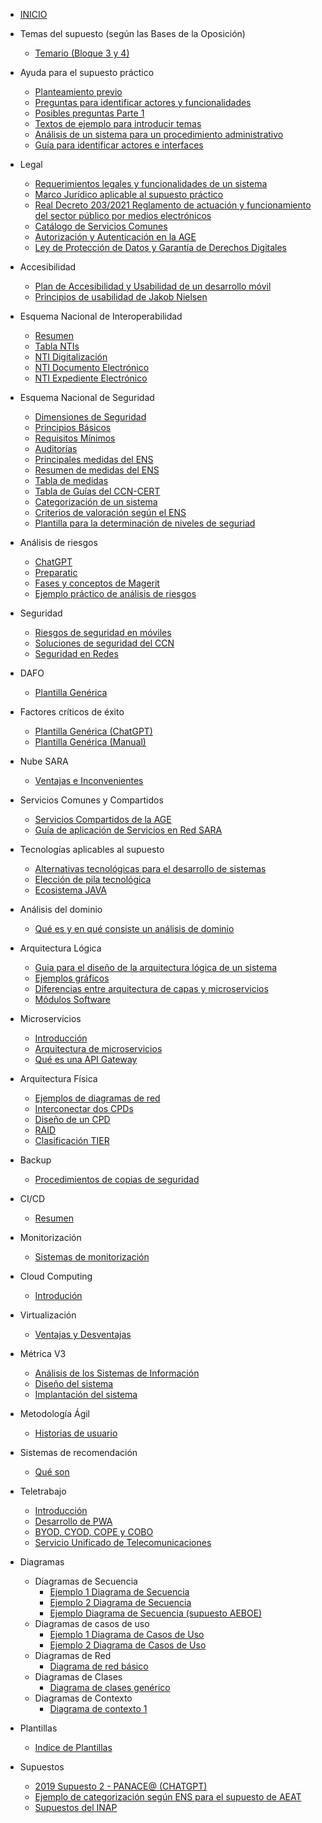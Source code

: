 <!-- docs/_sidebar.md -->


- [INICIO](./)  

- Temas del supuesto (según las Bases de la Oposición)
  - [Temario (Bloque 3 y 4)](./temas/Bases-Opo/temario.md)
- Ayuda para el supuesto práctico
  - [Planteamiento previo](./temas/Consideraciones-del-supuesto/planteamiento-previo.md)
  - [Preguntas para identificar actores y funcionalidades](./temas/Consideraciones-del-supuesto/Preguntas-indentificar-actores-funcionalidades.md)
  - [Posibles preguntas Parte 1](./temas/Estadisticas-preguntas/posibles-preguntas-1.md)
  - [Textos de ejemplo para introducir temas](./temas/Consideraciones-del-supuesto/textos-ejemplo.md)
  - [Análisis de un sistema para un procedimiento administrativo](./temas/Consideraciones-del-supuesto/analisis-sistema-procedimiento-administrativo.md)
  - [Guía para identificar actores e interfaces](./temas/Consideraciones-del-supuesto/guia-identificar-actores.md)
- Legal
  - [Requerimientos legales y funcionalidades de un sistema](./temas/Legal/funcionalidades-requerimientos.md)
  - [Marco Jurídico aplicable al supuesto práctico](./temas/Legal/Marco-Juridico.md)
  - [Real Decreto 203/2021 Reglamento de actuación y funcionamiento del sector público por medios electrónicos](./temas/Legal/RD-203-2021.md)
  - [Catálogo de Servicios Comunes](./temas/Legal/servicios-comunes.md)
  - [Autorización y Autenticación en la AGE](./temas/Legal/autorizacion-autenticacion.md)
  - [Ley de Protección de Datos y Garantía de Derechos Digitales](./temas/Legal/LOPDGDD.md)
- Accesibilidad
  - [Plan de Accesibilidad y Usabilidad de un desarrollo móvil](./temas/Accesibilidad/plan-accesibilidad-usabilidad.md)
  - [Principios de usabilidad de Jakob Nielsen](./temas/Accesibilidad/principios-jakob-nielsen.md)
- Esquema Nacional de Interoperabilidad
  - [Resumen](./temas/ENI/resumen.md)
  - [Tabla NTIs](./temas/ENI/tabla-nti.md)
  - [NTI Digitalización](./temas/ENI/nti-digitalizacion.md)
  - [NTI Documento Electrónico](./temas/ENI/nti-documento-electronico.md)
  - [NTI Expediente Electrónico](./temas/ENI/nti-expediente-electronico.md)
- Esquema Nacional de Seguridad
  - [Dimensiones de Seguridad](./temas/ENS/dimensiones-seguridad.md)
  - [Principios Básicos](./temas/ENS/principios-basicos.md)
  - [Requisitos Mínimos](./temas/ENS/requisitos-minimos.md)
  - [Auditorías](./temas/ENS/auditorias.md)
  - [Principales medidas del ENS](./temas/ENS/principales-medidas.md)
  - [Resumen de medidas del ENS](./temas/ENS/resumen-medidas.md)
  - [Tabla de medidas](./temas/ENS/tabla-medidas.md)
  - [Tabla de Guías del CCN-CERT](./temas/ENS/tabla-guias-ccn.md)
  - [Categorización de un sistema](./temas/ENS/categorizacion-sistema.md)
  - [Criterios de valoración según el ENS](./temas/ENS/criterios-valoracion.md)
  - [Plantilla para la determinación de niveles de seguriad](./temas/ENS/plantilla-determinacion-niveles.md)
- Análisis de riesgos
  - [ChatGPT](./temas/Analisis-de-riesgos/chatgpt.md)
  - [Preparatic](./temas/Analisis-de-riesgos/preparatic.md)
  - [Fases y conceptos de Magerit](./temas/Analisis-de-riesgos/magerit.md)
  - [Ejemplo práctico de análisis de riesgos](./temas/Analisis-de-riesgos/ejemplo-magerit.md)
- Seguridad
  - [Riesgos de seguridad en móviles](./temas/Seguridad/riesgos-seguridad-moviles.md)
  - [Soluciones de seguridad del CCN](./temas/Seguridad/soluciones-ccn.md)
  - [Seguridad en Redes](./temas/Seguridad/seguridad-redes.md)
- DAFO
  - [Plantilla Genérica](./temas/DAFO/plantilla_generica.md)
- Factores críticos de éxito
  - [Plantilla Genérica (ChatGPT)](./temas/Factores-Criticos-Exito/plantilla-generica-chatgpt.md)
  - [Plantilla Genérica (Manual)](./temas/Factores-Criticos-Exito/plantilla-generica-manual.md)
- Nube SARA
  - [Ventajas e Inconvenientes](./temas/Nube-SARA/ventajas-inconvenientes.md)
- Servicios Comunes y Compartidos
  - [Servicios Compartidos de la AGE](./temas/Servicios-Comunes-Compartidos/servicios-compartidos.md)
  - [Guía de aplicación de Servicios en Red SARA](./temas/Servicios-Comunes-Compartidos/guia-redsara.md)
- Tecnologías aplicables al supuesto
  - [Alternativas tecnológicas para el desarrollo de sistemas](./temas/Tecnologias/alternativas-tecnologicas-desarrollo-sistemas.md)
  - [Elección de pila tecnológica](./temas/Tecnologias/eleccion-pila-tecnologica.md)
  - [Ecosistema JAVA](./temas/Tecnologias/ecosistema-java.md)
- Análisis del dominio
  - [Qué es y en qué consiste un análisis de dominio](./temas/Analisis-Dominio/analisis-dominio.md)
- Arquitectura Lógica
  - [Guia para el diseño de la arquitectura lógica de un sistema](./temas/Arquitectura-logica/guia-diseno-arquitectura-logica.md)
  - [Ejemplos gráficos](./temas/Arquitectura-logica/ejemplos-graficos.md)
  - [Diferencias entre arquitectura de capas y microservicios](./temas/Arquitectura-logica/diferencias-modelo-capas-microservicios.md)
  - [Módulos Software](./temas/Arquitectura-logica/modulos-sw.md)
- Microservicios
  - [Introducción](./temas/Microservicios/introduccion.md)
  - [Arquitectura de microservicios](./temas/Microservicios/arquitectura-microservicios.md)
  - [Qué es una API Gateway](./temas/Microservicios/que-es-una-apigateway.md)
- Arquitectura Física
  - [Ejemplos de diagramas de red](./temas/Arquitectura-Fisica/diagramas-de-red.md)
  - [Interconectar dos CPDs](./temas/Arquitectura-Fisica/2-cpd-conectados.md)
  - [Diseño de un CPD](./temas/Arquitectura-Fisica/diseno-cpd.md)
  - [RAID](./temas/Arquitectura-Fisica/raid.md)
  - [Clasificación TIER](./temas/Arquitectura-Fisica/clasificacion-tier.md)
- Backup
  - [Procedimientos de copias de seguridad](./temas/Backup/procedimientos.md)
- CI/CD
  - [Resumen](./temas/ci-cd/resumen.md)
- Monitorización
  - [Sistemas de monitorización](./temas/Monitorizacion/sistema-monitorizacion.md)
- Cloud Computing
  - [Introdución](./temas/Cloud-Computing/introduccion.md)
- Virtualización
  - [Ventajas y Desventajas](./temas/Virtualizacion/ventajas-desventajas.md)
- Métrica V3
  - [Análisis de los Sistemas de Información](./temas/Metrica3/Analisis-de-sistemas-de-informacion.md)
  - [Diseño del sistema](./temas/Metrica3/Diseno-del-sistema.md)
  - [Implantación del sistema](./temas/Metrica3/implantacion-sistema.md)
- Metodología Ágil
  - [Historias de usuario](./temas/Metologia-Agil/historias-de-usuario.md)
- Sistemas de recomendación
  - [Qué son](./temas/Sistemas-Recomendacion/que_son.md)
- Teletrabajo
  - [Introducción](./temas/Teletrabajo/introduccion.md)
  - [Desarrollo de PWA](./temas/Teletrabajo/desarrollo-pwa.md)
  - [BYOD, CYOD, COPE y COBO](./temas/Teletrabajo/byod-cyod-cope-cobo.md)
  - [Servicio Unificado de Telecomunicaciones](./temas/Teletrabajo/servicio-unificado-teleco.md)
- Diagramas
  - Diagramas de Secuencia
    - [Ejemplo 1 Diagrama de Secuencia](./temas/Diagramas/ejemplo1-diagrama-secuencia.md)
    - [Ejemplo 2 Diagrama de Secuencia](./temas/Diagramas/ejemplo2-diagrama-secuencia.md)
    - [Ejemplo Diagrama de Secuencia (supuesto AEBOE)](./temas/Diagramas/diagrama-secuencia-subasta-aoboe.md)
  - Diagramas de casos de uso
    - [Ejemplo 1 Diagrama de Casos de Uso](./temas/Diagramas/ejemplo1-diagrama-casos-de-uso.md)
    - [Ejemplo 2 Diagrama de Casos de Uso](./temas/Diagramas/ejemplo2-diagrama-casos-de-uso.md)
  - Diagramas de Red
    - [Diagrama de red básico](./temas/Diagramas/diagrama-red-basico.md)
  - Diagramas de Clases
    - [Diagrama de clases genérico](./temas/Diagramas/ejemplo1-diagrama-clases.md)
  - Diagramas de Contexto
    - [Diagrama de contexto 1](./temas/Diagramas/diagrama-contexto-1.md)
- Plantillas
  - [Indice de Plantillas](./plantillas/indice.md)
- Supuestos
  - [2019 Supuesto 2 - PANACE@ (CHATGPT)](./supuestos/2019-panacea/chatgpt.md)
  - [Ejemplo de categorización según ENS para el supuesto de AEAT](./supuestos/aeat/ejemplo-categorizacion-ens.md)
  - [Supuestos del INAP](./supuestos/inap/indice.md)
